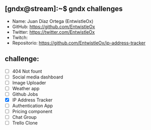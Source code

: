 ## [gndx@stream]:~$ gndx challenges

- Name: Juan Díaz Ortega (EntwistleOx)
- GitHub: https://github.com/EntwistleOx
- Twitter: https://twitter.com/EntwistleOx
- Twitch:
- Repositorio: https://github.com/EntwistleOx/ip-address-tracker

## challenge:
  - [ ] 404 Not fount
  - [ ] Social media dashboard
  - [ ] Image Uploader
  - [ ] Weather app
  - [ ] Github Jobs
  - [X] IP Address Tracker
  - [ ] Authentication App
  - [ ] Pricing component
  - [ ] Chat Group
  - [ ] Trello Clone
